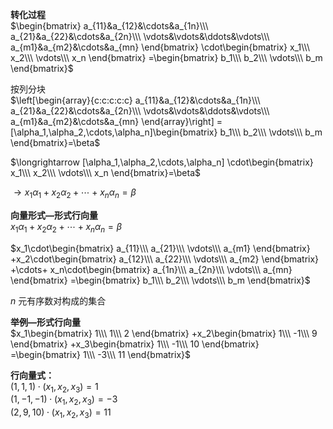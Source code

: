 **转化过程**  
 $\begin{bmatrix}  
a_{11}&a_{12}&\cdots&a_{1n}\\\   
a_{21}&a_{22}&\cdots&a_{2n}\\\   
\vdots&\vdots&\ddots&\vdots\\\   
a_{m1}&a_{m2}&\cdots&a_{mn}  
\end{bmatrix}  
\cdot\begin{bmatrix}  
x_1\\\ x_2\\\ \vdots\\\ x_n  
\end{bmatrix}  
=\begin{bmatrix}  
b_1\\\ b_2\\\ \vdots\\\ b_m  
\end{bmatrix}$   
  
按列分块  
 $\left[\begin{array}{c:c:c:c:c}  
a_{11}&a_{12}&\cdots&a_{1n}\\\   
a_{21}&a_{22}&\cdots&a_{2n}\\\   
\vdots&\vdots&\ddots&\vdots\\\   
a_{m1}&a_{m2}&\cdots&a_{mn}  
\end{array}\right]  
=[\alpha_1,\alpha_2,\cdots,\alpha_n]\begin{bmatrix}  
b_1\\\ b_2\\\ \vdots\\\ b_m  
\end{bmatrix}=\beta$   
  
 $\longrightarrow  
[\alpha_1,\alpha_2,\cdots,\alpha_n]  
\cdot\begin{bmatrix}  
x_1\\\ x_2\\\ \vdots\\\ x_n  
\end{bmatrix}=\beta$   
  
 $\longrightarrow  
x_1\alpha_1+x_2\alpha_2+\cdots+x_n\alpha_n  
=\beta$   
  
**向量形式—形式行向量**  
 $x_1\alpha_1+x_2\alpha_2+\cdots+x_n\alpha_n  
=\beta$   
  
 $x_1\cdot\begin{bmatrix}  
a_{11}\\\ a_{21}\\\ \vdots\\\ a_{m1}  
\end{bmatrix}  
+x_2\cdot\begin{bmatrix}  
a_{12}\\\ a_{22}\\\ \vdots\\\ a_{m2}  
\end{bmatrix}  
+\cdots+  
x_n\cdot\begin{bmatrix}  
a_{1n}\\\ a_{2n}\\\ \vdots\\\ a_{mn}  
\end{bmatrix}  
=\begin{bmatrix}  
b_1\\\ b_2\\\ \vdots\\\ b_m  
\end{bmatrix}$   
  
 $n$ 元有序数对构成的集合  
  
**举例—形式行向量**  
 $x_1\begin{bmatrix}  
1\\\ 1\\\ 2  
\end{bmatrix}  
+x_2\begin{bmatrix}  
1\\\ -1\\\ 9  
\end{bmatrix}  
+x_3\begin{bmatrix}  
1\\\ -1\\\ 10  
\end{bmatrix}  
=\begin{bmatrix}  
1\\\ -3\\\ 11  
\end{bmatrix}$   
  
**行向量式：**  
 $(1,1,1)\cdot(x_1,x_2,x_3)=1$   
 $(1,-1,-1)\cdot(x_1,x_2,x_3)=-3$   
 $(2,9,10)\cdot(x_1,x_2,x_3)=11$   
